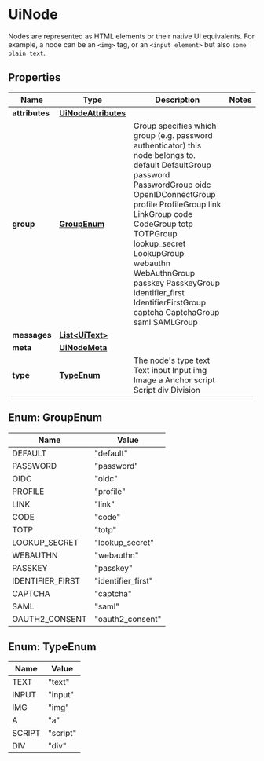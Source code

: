 

# UiNode

Nodes are represented as HTML elements or their native UI equivalents. For example, a node can be an `<img>` tag, or an `<input element>` but also `some plain text`.

## Properties

| Name | Type | Description | Notes |
|------------ | ------------- | ------------- | -------------|
|**attributes** | [**UiNodeAttributes**](UiNodeAttributes.md) |  |  |
|**group** | [**GroupEnum**](#GroupEnum) | Group specifies which group (e.g. password authenticator) this node belongs to. default DefaultGroup password PasswordGroup oidc OpenIDConnectGroup profile ProfileGroup link LinkGroup code CodeGroup totp TOTPGroup lookup_secret LookupGroup webauthn WebAuthnGroup passkey PasskeyGroup identifier_first IdentifierFirstGroup captcha CaptchaGroup saml SAMLGroup |  |
|**messages** | [**List&lt;UiText&gt;**](UiText.md) |  |  |
|**meta** | [**UiNodeMeta**](UiNodeMeta.md) |  |  |
|**type** | [**TypeEnum**](#TypeEnum) | The node&#39;s type text Text input Input img Image a Anchor script Script div Division |  |



## Enum: GroupEnum

| Name | Value |
|---- | -----|
| DEFAULT | &quot;default&quot; |
| PASSWORD | &quot;password&quot; |
| OIDC | &quot;oidc&quot; |
| PROFILE | &quot;profile&quot; |
| LINK | &quot;link&quot; |
| CODE | &quot;code&quot; |
| TOTP | &quot;totp&quot; |
| LOOKUP_SECRET | &quot;lookup_secret&quot; |
| WEBAUTHN | &quot;webauthn&quot; |
| PASSKEY | &quot;passkey&quot; |
| IDENTIFIER_FIRST | &quot;identifier_first&quot; |
| CAPTCHA | &quot;captcha&quot; |
| SAML | &quot;saml&quot; |
| OAUTH2_CONSENT | &quot;oauth2_consent&quot; |



## Enum: TypeEnum

| Name | Value |
|---- | -----|
| TEXT | &quot;text&quot; |
| INPUT | &quot;input&quot; |
| IMG | &quot;img&quot; |
| A | &quot;a&quot; |
| SCRIPT | &quot;script&quot; |
| DIV | &quot;div&quot; |



